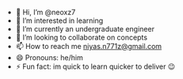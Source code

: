 - 👋 Hi, I’m @neoxz7
- 👀 I’m interested in learning 
- 🌱 I’m currently an undergraduate engineer
- 💞️ I’m looking to collaborate on concepts
- 📫 How to reach me niyas.n771z@gmail.com
- 😄 Pronouns: he/him
- ⚡ Fun fact: im quick to learn quicker to deliver 😉

<!---
neoxz7/neoxz7 is a ✨ special ✨ repository because its `README.md` (this file) appears on your GitHub profile.
You can click the Preview link to take a look at your changes.
--->
